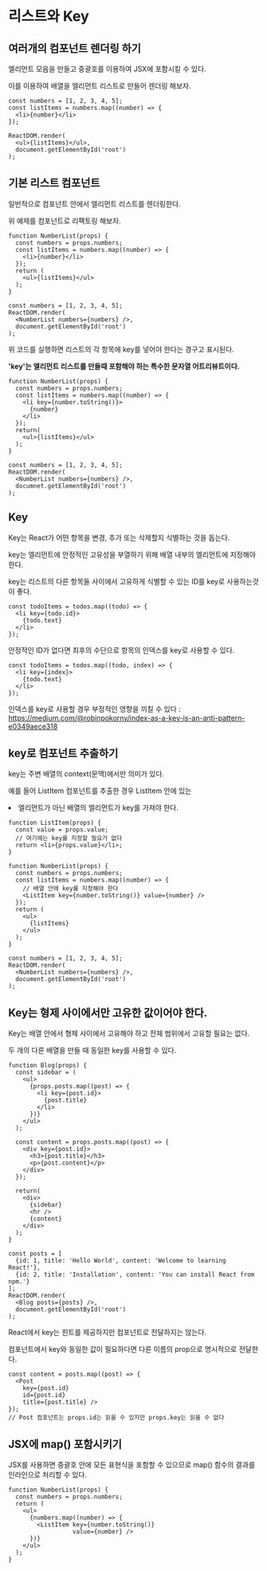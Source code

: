# 리스트와 Key

## 여러개의 컴포넌트 렌더링 하기

엘리먼트 모음을 만들고 중괄호를 이용하여 JSX에 포함시킬 수 있다.

이를 이용하여 배열을 엘리먼트 리스트로 만들어 렌더링 해보자.
```JSX
const numbers = [1, 2, 3, 4, 5];
const listItems = numbers.map((number) => {
  <li>{number}</li>
});

ReactDOM.render(
  <ul>{listItems}</ul>,
  document.getElementById('root')
);
```

## 기본 리스트 컴포넌트

일반적으로 컴포넌트 안에서 엘리먼트 리스트를 렌더링한다.

위 예제를 컴포넌트로 리팩토링 해보자.
```JSX
function NumberList(props) {
  const numbers = props.numbers;
  const listItems = numbers.map((number) => {
    <li>{number}</li>
  });
  return (
    <ul>{listItems}</ul>
  );
}

const numbers = [1, 2, 3, 4, 5];
ReactDOM.render(
  <NumberList numbers={numbers} />,
  document.getElementById('root')
);
```

위 코드를 실행하면 리스트의 각 항목에 key를 넣어야 한다는 경구고 표시된다.

**'key'는 엘리먼트 리스트를 만들때 포함해야 하는 특수한 문자열 어트리뷰트이다.**
```JSX
function NumberList(props) {
  const numbers = props.numbers;
  const listItems = numbers.map((number) => {
    <li key={number.toString()}>
      {number}
    </li>
  });
  return(
    <ul>{listItems}</ul>
  );
}

const numbers = [1, 2, 3, 4, 5];
ReactDOM.render(
  <NumberList numbers={numbers} />,
  documnet.getElementById('root')
);
```

## Key

Key는 React가 어떤 항목을 변경, 추가 또는 삭제할지 식별하는 것을 돕는다.

key는 엘리먼트에 안정적인 고유성을 부열하기 위해 배열 내부의 엘리먼트에 지정해야 한다.

key는 리스트의 다른 항목들 사이에서 고유하게 식별할 수 있는 ID를 key로 사용하는것이 좋다.
```JSX
const todoItems = todos.map((todo) => {
  <li key={todo.id}>
    {todo.text}
  </li>
});
```

안정적인 ID가 없다면 최후의 수단으로 항목의 인덱스를 key로 사용할 수 있다.
```JSX
const todoItems = todos.map((todo, index) => {
  <li key={index}>
    {todo.text}
  </li>
});
```

인덱스를 key로 사용할 경우 부정적인 영향을 끼칠 수 있다 : https://medium.com/@robinpokorny/index-as-a-key-is-an-anti-pattern-e0349aece318

## key로 컴포넌트 추출하기

key는 주변 배열의 context(문맥)에서만 의미가 있다.

예를 들어 ListItem 컴포넌트를 추출한 경우 ListItem 안에 있는 <li> 엘리먼트가 아닌 배열의 <ListItem /> 엘리먼트가 key를 가져야 한다.
```JSX
function ListItem(props) {
  const value = props.value;
  // 여기에는 key를 지정할 필요가 없다
  return <li>{props.value}</li>;
}

function NumberList(props) {
  const numbers = props.numbers;
  const listItems = numbers.map((number) => {
    // 배열 안에 key를 지정해야 한다
    <ListItem key={number.toString()} value={number} />
  });
  return (
    <ul>
      {listItems}
    </ul>
  );
}

const numbers = [1, 2, 3, 4, 5];
ReactDOM.render(
  <NumberList numbers={numbers} />,
  document.getElementById('root')
);
```

## Key는 형제 사이에서만 고유한 값이어야 한다.

Key는 배열 안에서 형제 사이에서 고유해야 하고 전체 범위에서 고유할 필요는 없다.

두 개의 다른 배열을 만들 때 동일한 key를 사용할 수 있다.
```JSX
function Blog(props) {
  const sidebar = (
    <ul>
      {props.posts.map((post) => {
        <li key={post.id}>
          {post.title}
        </li>
      })}
    </ul>
  );

  const content = props.posts.map((post) => {
    <div key={post.id}>
      <h3>{post.title}</h3>
      <p>{post.content}</p>
    </div>
  });

  return(
    <div>
      {sidebar}
      <hr />
      {content}
    </div>
  );
}

const posts = [
  {id: 1, title: 'Hello World', content: 'Welcome to learning React!'},
  {id: 2, title: 'Installation', content: 'You can install React from npm.'}
];
ReactDOM.render(
  <Blog posts={posts} />,
  document.getElementById('root')
);
```

React에서 key는 힌트를 제공하지만 컴포넌트로 전달하지는 않는다.

컴포넌트에서 key와 동일한 값이 필요하다면 다른 이름의 prop으로 명시적으로 전달한다.
```JSX
const content = posts.map((post) => {
  <Post
    key={post.id}
    id={post.id}
    title={post.title} />
});
// Post 컴포넌트는 props.id는 읽을 수 있지만 props.key는 읽을 수 없다
```

## JSX에 map() 포함시키기

JSX를 사용하면 중괄호 안에 모든 표현식을 포함할 수 있으므로 map() 함수의 결과를 인라인으로 처리할 수 있다.
```JSX
function NumberList(props) {
  const numbers = props.numbers;
  return (
    <ul>
      {numbers.map((number) => {
        <ListItem key={number.toString()}
                  value={number} />
      })}
    </ul>
  );
}
```